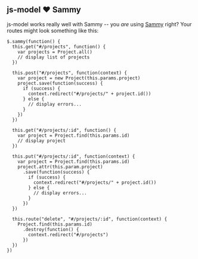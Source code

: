 ## js-model &hearts; Sammy

js-model works really well with Sammy -- you *are* using [Sammy](http://code.quirkey.com/sammy/) right? Your routes might look something like this:

    $.sammy(function() {
      this.get("#/projects", function() {
        var projects = Project.all()
        // display list of projects
      })

      this.post("#/projects", function(context) {
        var project = new Project(this.params.project)
        project.save(function(success) {
          if (success) {
            context.redirect("#/projects/" + project.id())
          } else {
            // display errors...
          }
        })
      })

      this.get("#/projects/:id", function() {
        var project = Project.find(this.params.id)
        // display project
      })

      this.put("#/projects/:id", function(context) {
        var project = Project.find(this.params.id)
        project.attr(this.param.project)
          .save(function(success) {
            if (success) {
              context.redirect("#/projects/" + project.id())
            } else {
              // display errors...
            }
          })
      })

      this.route("delete", "#/projects/:id", function(context) {
        Project.find(this.params.id)
          .destroy(function() {
            context.redirect("#/projects")
          })
      })
    })
